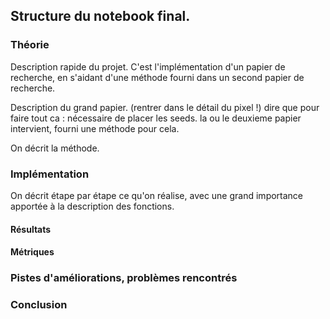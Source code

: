 ## Structure du notebook final.

### Théorie 
Description rapide du projet.
C'est l'implémentation d'un papier de recherche, en s'aidant d'une méthode fourni dans un second papier de recherche.

Description du grand papier.
(rentrer dans le détail du pixel !)
dire que pour faire tout ca : nécessaire de placer les seeds.
la ou le deuxieme papier intervient, fourni une méthode pour cela.

On décrit la méthode.

###  Implémentation 

On décrit étape par étape ce qu'on réalise, avec une grand importance apportée à la description des fonctions.

#### Résultats
#### Métriques

### Pistes d'améliorations, problèmes rencontrés

### Conclusion
